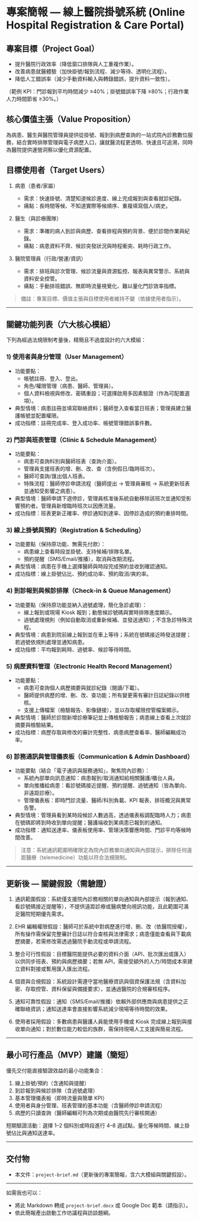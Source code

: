 # 專案簡報 — 線上醫院掛號系統 (Online Hospital Registration & Care Portal)

## 專案目標（Project Goal）
- 提升醫院行政效率（降低窗口排隊與人工重複作業）。
- 改善病患就醫體驗（加快掛號/報到流程、減少等待、透明化流程）。
- 降低人工錯誤率（減少手動資料輸入與轉錄錯誤，提升資料一致性）。

（範例 KPI：門診報到平均時間減少 ≥40%；掛號錯誤率下降 ≥80%；行政作業人力時間節省 ≥30%。）

## 核心價值主張（Value Proposition）
為病患、醫生與醫院管理員提供從掛號、報到到病歷查詢的一站式院內診務數位服務，結合實時排隊管理與電子病歷入口，讓就醫流程更透明、快速且可追溯，同時為醫院提供運營洞察以優化資源配置。

## 目標使用者（Target Users）
1. 病患（患者/家屬）
   - 需求：快速掛號、清楚知道候診進度、線上完成報到與查看就診紀錄。
   - 痛點：長時間等候、不知道實際等候順序、重複填寫個人/病史。

2. 醫生（與診療團隊）
   - 需求：準確的病人到診與病歷、查看排程與預約背景、便於診間作業與紀錄。
   - 痛點：病患資料不齊、候診突發狀況與時程衝突、耗時行政工作。

3. 醫院管理員（行政/營運/資訊）
   - 需求：排班與診次管理、候診流量與資源監控、報表與異常警示、系統與資料安全控管。
   - 痛點：手動排班錯誤、無即時流量視覺化、難以量化門診效率指標。

> 備註：專案目標、價值主張與目標使用者維持不變（依據使用者指示）。

---

## 關鍵功能列表（六大核心模組）
下列為經過法規限制考量後，精簡且不過度設計的六大模組：

### 1) 使用者與身分管理（User Management）
- 功能要點：
  - 帳號註冊、登入、登出。
  - 角色/權限管理（病患、醫師、管理員）。
  - 個人資料檢視與修改、密碼重設；可選擇啟用多因素驗證（作為可配置選項）。
- 典型情境：病患註冊並填寫聯絡資料；醫師登入查看當日班表；管理員建立醫護帳號並配置權限。
- 成功指標：註冊完成率、登入成功率、帳號管理錯誤事件數。

### 2) 門診與班表管理（Clinic & Schedule Management）
- 功能要點：
  - 病患可查詢科別與醫師班表（查詢介面）。
  - 管理員支援班表的增、刪、改、查（含例假日/臨時班次）。
  - 醫師可查詢/匯出個人班表。
  - 特殊流程：醫師停診申請流程（醫師提出 → 管理員審核 → 系統更新班表並通知受影響之病患）。
- 典型情境：醫師申請下週停診，管理員核准後系統自動移除該班次並通知受影響預約者。管理員新增臨時班次以因應流量。
- 成功指標：班表更新正確率、停診通知到達率、因停診造成的預約重排時間。

### 3) 線上掛號與預約（Registration & Scheduling）
- 功能要點（保持原功能、無需先付款）：
  - 病患線上查看時段並掛號、支持候補/排隊名單。
  - 預約提醒（SMS/Email/推播），取消與改期流程。
- 典型情境：病患在手機上選擇醫師與時段完成預約並收到確認通知。
- 成功指標：線上掛號佔比、預約成功率、預約取消/爽約率。

### 4) 到診報到與候診排隊（Check-in & Queue Management）
- 功能要點（保持原功能並納入過號處理，簡化急診處理）：
  - 線上報到或現場 Kiosk 報到；動態候診號碼與實時排隊進度顯示。
  - 過號處理規則（例如自動取消或重新候補、並發送通知）；不含急診特殊流程。
- 典型情境：病患到院前線上報到並在車上等待；系統在號碼接近時發送提醒；若過號依規則處理並通知病患。
- 成功指標：平均報到耗時、過號率、候診等待時間。

### 5) 病歷資料管理（Electronic Health Record Management）
- 功能要點：
  - 病患可查詢個人病歷摘要與就診紀錄（閱讀/下載）。
  - 醫師提供病歷的增、刪、改、查功能；所有變更需有審計日誌紀錄以供稽核。
  - 支援上傳檔案（檢驗報告、影像鏈接），並以存取權限控管檔案顯示。
- 典型情境：醫師於診間新增診療筆記並上傳檢驗報告；病患線上查看上次就診摘要與檢驗結果。
- 成功指標：病歷存取與修改的審計完整性、病患病歷查看率、醫師編輯成功率。

### 6) 診務通訊與管理儀表板（Communication & Admin Dashboard）
- 功能要點（結合「電子通訊與服務通知」，聚焦院內診務）：
  - 系統內部單向訊息通知：病患報到/取消通知給相關醫護/櫃台人員。
  - 單向推播給病患：看診號碼接近提醒、預約提醒、過號通知（皆為單向、非遠距診療）。
  - 管理儀表板：即時門診流量、醫師/科別負載、KPI 報表、排班概況與異常告警。
- 典型情境：管理員看到某時段候診人數過高，透過儀表板調配臨時人力；病患在號碼即將到時收到單向提醒；醫護端收到某病患已報到的通知。
- 成功指標：通知送達率、儀表板使用率、管理決策響應時間、門診平均等候時間改善。

> 注意：系統通訊範圍明確限定為院內診務單向通知與內部提示，排除任何遠距醫療（telemedicine）功能以符合法規限制。

---

## 更新後 — 關鍵假設（需驗證）
1. 通訊範圍假設：系統僅支援院內診務相關的單向通知與內部提示（報到通知、看診號碼接近提醒等），不提供遠距診療或醫病雙向視訊功能，且此範圍可滿足醫院短期優先需求。

2. EHR 編輯權限假設：醫師可於系統中對病歷進行增、刪、改（依醫院授權），所有操作需保留完整審計日誌以符合查核與法律需求；病患僅能查看與下載病歷摘要，若需修改需透過醫院手動流程或申請流程。

3. 整合可行性假設：目標醫院能提供必要的資料介面（API、批次匯出或匯入）以供同步班表、預約與病歷摘要；若無 API，需接受額外的人力/時間成本來建立資料對接或暫用匯入匯出流程。

4. 個資與合規假設：系統設計需遵守當地醫療資訊與個資保護法規（含資料加密、存取控管、資料保留與備援要求），並通過醫院的合規審核程序。

5. 通知可靠性假設：通知（SMS/Email/推播）依賴外部供應商與病患提供之正確聯絡資訊；通知送達率會直接影響系統減少現場等待時間的效果。

6. 使用者採用假設：多數病患與醫護人員能使用手機或 Kiosk 完成線上報到與接收單向通知；對於數位能力較低的族群，需保持現場人工支援與簡易流程。

---

## 最小可行產品（MVP）建議（簡短）
優先交付能直接驗證效益的最小功能集合：
1. 線上掛號/預約（含通知與提醒）
2. 到診報到與候診排隊（含過號處理）
3. 基本管理儀表板（即時流量與簡單 KPI）
4. 使用者與身分管理、班表管理的基本功能（含醫師停診申請流程）
5. 病歷的只讀查詢（醫師編輯可列為次期或由醫院先行審核開通）

短期驗證活動：選擇 1–2 個科別或時段進行 4–8 週試點，量化等候時間、線上掛號佔比與通知送達率。

---

## 交付物
- 本文件：`project-brief.md`（更新後的專案簡報，含六大模組與關鍵假設）。

---

如需我也可以：
- 將此 Markdown 轉成 `project-brief.docx` 或 Google Doc 範本（請指示）。
- 依此簡報產出啟動工作坊議程與訪談題綱。

